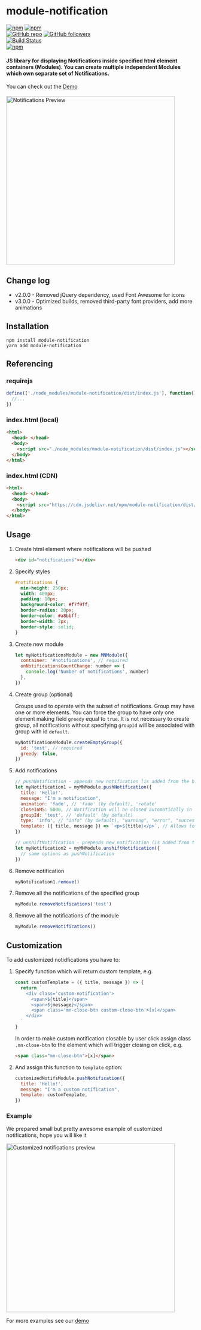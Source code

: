 # module-notification

[![npm](https://img.shields.io/npm/v/module-notification.svg)](https://www.npmjs.com/package/module-notification) [![npm](https://img.shields.io/npm/dm/module-notification.svg)](https://www.npmjs.com/package/module-notification)
<br />
[![GitHub repo](https://img.shields.io/badge/github-repo-green.svg?style=flat)](https://github.com/vadimkorr/module-notification) [![GitHub followers](https://img.shields.io/github/followers/vadimkorr.svg?style=social&label=Follow)](https://github.com/vadimkorr)
<br />
[![Build Status](https://travis-ci.org/vadimkorr/module-notification.svg?branch=master)](https://travis-ci.org/vadimkorr/module-notification)
<br />
[![npm](https://img.shields.io/npm/l/module-notification.svg)](https://www.npmjs.com/package/module-notification)
<br />

#### JS library for displaying Notifications inside specified html element containers (Modules). You can create multiple independent Modules which own separate set of Notifications.

You can check out the [Demo](https://vadimkorr.github.io/module-notification)
<br />
<br />
<img src="https://content.screencast.com/users/mintday/folders/Jing/media/4ca2e283-8194-46aa-a3d8-5004b2211644/2017-07-24_2108.png" alt="Notifications Preview" width="450px" />

## <a name="changelog">Change log</a>

- v2.0.0 - Removed jQuery dependency, used Font Awesome for icons
- v3.0.0 - Optimized builds, removed third-party font providers, add more animations

## <a name="installation">Installation</a>

```console
npm install module-notification
yarn add module-notification
```

## <a name="referencing">Referencing</a>

### requirejs

```js
define(['./node_modules/module-notification/dist/index.js'], function() {
  //...
})
```

### index.html (local)

```html
<html>
  <head> </head>
  <body>
    <script src="./node_modules/module-notification/dist/index.js"></script>
  </body>
</html>
```

### index.html (CDN)

```html
<html>
  <head> </head>
  <body>
    <script src="https://cdn.jsdelivr.net/npm/module-notification/dist/index.js"></script>
  </body>
</html>
```

## <a name="usage">Usage</a>

<ol start="1">
  <li>
Create html element where notifications will be pushed

```html
<div id="notifications"></div>
```

  </li>
  <li>

Specify styles

```css
#notifications {
  min-height: 250px;
  width: 400px;
  padding: 10px;
  background-color: #f7f9ff;
  border-radius: 20px;
  border-color: #a8bbff;
  border-width: 2px;
  border-style: solid;
}
```

  </li>
  <li>

Create new module

```js
let myNotificationsModule = new MNModule({
  container: '#notifications', // required
  onNotificationsCountChange: number => {
    console.log('Number of notifications', number)
  },
})
```

  </li>
  <li>

Create group (optional)

Groups used to operate with the subset of notifications. Group may have one or more elements. You can force the group to have only one element making field `greedy` equal to `true`. It is not necessary to create group, all notifications without specifying `groupId` will be associated with group with id `default`.

```js
myNotificationsModule.createEmptyGroup({
  id: 'test', // required
  greedy: false,
})
```

  </li>
  <li>

Add notifications

```js
// pushNotification - appends new notification (is added from the bottom)
let myNotification1 = myMNModule.pushNotification({
  title: 'Hello!',
  message: "I'm a notification",
  animation: 'fade', // 'fade' (by default), 'rotate'
  closeInMS: 5000, // Notification will be closed automatically in specified amount of milliseconds; to prevent notification from closing, just omit this option. It does not close automatically by default.
  groupId: 'test', // 'default' (by default)
  type: 'info', // "info" (by default), "warning", "error", "success"
  template: ({ title, message }) => `<p>${title}</p>`, // Allows to create customized notifications. If used, type will be ignored.
})

// unshiftNotification - prepends new notification (is added from the top)
let myNotification2 = myMNModule.unshiftNotification({
  // same options as pushNotification
})
```

  </li>
  <li>

Remove notification

```js
myNotification1.remove()
```

  </li>
  <li>

Remove all the notifications of the specified group

```js
myModule.removeNotifications('test')
```

  </li>
  <li>

Remove all the notifications of the module

```js
myModule.removeNotifications()
```

  </li>
</ol>

## <a name="customization">Customization</a>

To add customized notidfications you have to:

<ol start="1">
  <li>

Specify function which will return custom template, e.g.

```js
const customTemplate = ({ title, message }) => {
  return `
    <div class='custom-notification'>
      <span>${title}</span>
      <span>${message}</span>
      <span class='mn-close-btn custom-close-btn'>[x]</span>
    </div>
  `
}
```

In order to make custom notification closable by user click assign class `.mn-close-btn` to the element which will trigger closing on click, e.g.

```html
<span class="mn-close-btn">[x]</span>
```

  </li>
  <li>

And assign this function to `template` option:

```js
customizedNotifsModule.pushNotification({
  title: 'Hello!',
  message: "I'm a custom notification",
  template: customTemplate,
})
```

  </li>
</ol>

### Example

We prepared small but pretty awesome example of customized notifications, hope you will like it

<img src="http://g.recordit.co/z1yhU4dDz2.gif" alt="Customized notifications preview" width="450px" />

For more examples see our [demo](https://vadimkorr.github.io/module-notification/)
